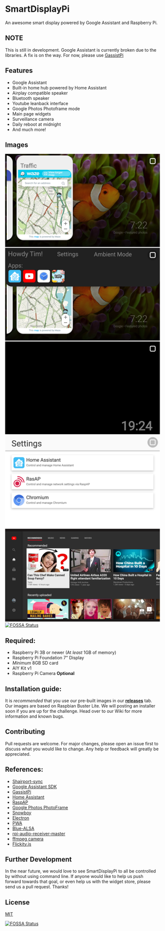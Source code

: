 # SmartDisplayPi
An awesome smart display powered by Google Assistant and Raspberry Pi.
## NOTE
This is still in development. Google Assistant is currently broken due to the libraries. A fix is on the way. For now, please use [GassistPi](https://github.com/shivasiddharth/GassistPi)
## Features

* Google Assistant
* Built-in home hub powered by Home Assistant
* Airplay compatible speaker
* Bluetooth speaker
* Youtube leanback interface
* Google Photos Photoframe mode
* Main page widgets
* Surveillance camera
* Daily reboot at midnight
* And much more!

## Images
![Image of Home Screen](Images/home.png)
![Image of Home Screen + Shade](Images/homewithshade.png)
![Image of Ambient Mode](Images/ambientmode.png)
![Image of Settings](Images/settings.png)
![Image of Youtube leanback](Images/youtubeleanback.png)
[![FOSSA Status](https://app.fossa.com/api/projects/git%2Bgithub.com%2FPiflyer%2FSmartDisplayPi.svg?type=shield)](https://app.fossa.com/projects/git%2Bgithub.com%2FPiflyer%2FSmartDisplayPi?ref=badge_shield)
## Required:

* Raspberry Pi 3B or newer (At *least* 1GB of memory)
* Raspberry Pi Foundation 7" Display
* *Minimum* 8GB SD card
* AIY Kit v1
* Raspberry Pi Camera **Optional**


## Installation guide:
It is *recommended* that you use our pre-built images in our [**releases**](https://github.com/piflyer/SmartDisplayPi/releases) tab. Our images are based on Raspbian Buster Lite. We will posting an installer soon if you are up for the challenge. Head over to our Wiki for more information and known bugs.

## Contributing
Pull requests are welcome. For major changes, please open an issue first to discuss what you would like to change. Any help or feedback will greatly be appreciated.

## References:
* [Shairport-sync](https://github.com/mikebrady/shairport-sync)
* [Google Assistant SDK](https://github.com/googlesamples/assistant-sdk-python)
* [GassistPi](https://github.com/shivasiddharth/GassistPi)
* [Home Assistant](https://www.home-assistant.io/)
* [RaspAP](https://github.com/billz/raspap-webgui)
* [Google Photos PhotoFrame](https://github.com/googlesamples/google-photos)
* [Snowboy](https://snowboy.kitt.ai)
* [Electron](https://www.electronjs.org/)
* [PWA](https://github.com/googlecodelabs/your-first-pwapp)
* [Blue-ALSA](https://github.com/Arkq/bluez-alsa)
* [rpi-audio-receiver-master](https://github.com/nicokaiser/rpi-audio-receiver)
* [ffmpeg camera](https://einar.slaskete.net/2018/08/16/using-a-raspberry-pi-as-a-surveillance-camera-in-home-assistant/)
* [Flickity.js](https://flickity.metafizzy.co/)

## Further Development
In the near future, we would love to see SmartDisplayPi to all be controlled by without using command line. If anyone would like to help us push forward towards that goal, or even help us with the widget store, please send us a pull request. Thanks!

## License
[MIT](https://choosealicense.com/licenses/mit/)


[![FOSSA Status](https://app.fossa.com/api/projects/git%2Bgithub.com%2FPiflyer%2FSmartDisplayPi.svg?type=large)](https://app.fossa.com/projects/git%2Bgithub.com%2FPiflyer%2FSmartDisplayPi?ref=badge_large)